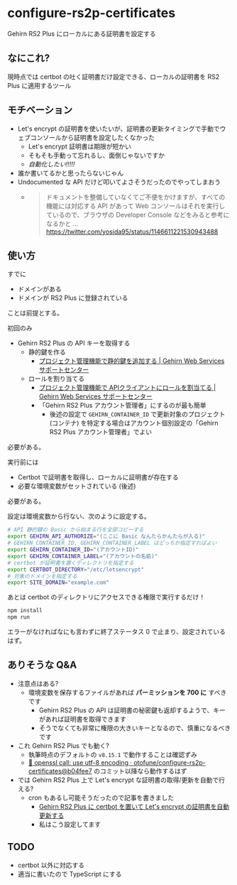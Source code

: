 configure-rs2p-certificates
===
Gehirn RS2 Plus にローカルにある証明書を設定する

なにこれ?
---
現時点では certbot の吐く証明書だけ設定できる、ローカルの証明書を RS2 Plus に適用するツール

モチベーション
---
- Let's encrypt の証明書を使いたいが、証明書の更新タイミングで手動でウェブコンソールから証明書を設定したくなかった
    * Let's encrypt 証明書は期限が短かい
    * そもそも手動って忘れるし、面倒じゃないですか
    * *自動化したい!!!!!*
- 誰か書いてるかと思ったらないじゃん
- Undocumented な API だけど叩いてよさそうだったのでやってしまおう
    * > ドキュメントを整備していなくてご不便をかけますが、すべての機能には対応する API があって Web コンソールはそれを実行しているので、ブラウザの Developer Console などをみると参考になるかと …
      > https://twitter.com/yosida95/status/1146611221530943488

使い方
---

すでに

- ドメインがある
- ドメインが RS2 Plus に登録されている

ことは前提とする。

初回のみ

- Gehirn RS2 Plus の API キーを取得する
  + 静的鍵を作る
    * [プロジェクト管理機能で静的鍵を追加する \| Gehirn Web Services サポートセンター](https://support.gehirn.jp/manual/project/add-statickey/)
  + ロールを割り当てる
    * [プロジェクト管理機能で APIクライアントにロールを割当てる \| Gehirn Web Services サポートセンター](https://support.gehirn.jp/manual/project/apply-role-to-apikey/)
    * 「Gehirn RS2 Plus アカウント管理者」にするのが最も簡単
        - 後述の設定で `GEHIRN_CONTAINER_ID` で更新対象のプロジェクト (コンテナ) を特定する場合はアカウント個別設定の「Gehirn RS2 Plus アカウント管理者」でよい

必要がある。

実行前には

- Certbot で証明書を取得し、ローカルに証明書が存在する
- 必要な環境変数がセットされている (後述)

必要がある。

設定は環境変数から行ない、次のように設定する。

```sh
# API 静的鍵の Basic から始まる行を全部コピーする
export GEHIRN_API_AUTHORIZE="(ここに Basic なんたらかんたらが入る)"
# GEHIRN_CONTAINER_ID, GEHIRN_CONTAINER_LABEL はどっちか指定すればよい
export GEHIRN_CONTAINER_ID="(アカウントID)"
export GEHIRN_CONTAINER_LABEL="(アカウントの名前)"
# certbot が証明書を置くディレクトリを指定する
export CERTBOT_DIRECTORY="/etc/letsencrypt"
# 対象のドメインを指定する
export SITE_DOMAIN="example.com"
```

あとは certbot のディレクトリにアクセスできる権限で実行するだけ！

```sh
npm install
npm run
```

エラーがなければなにも言わずに終了ステータス 0 で止まり、設定されているはず。

ありそうな Q&A
---
- 注意点はある?
  + 環境変数を保存するファイルがあれば **パーミッションを 700 に** すべきです
    * Gehirn RS2 Plus の API は証明書の秘密鍵も返却するようで、キーがあれば証明書を取得できます
    * そうでなくても非常に権限の大きいキーとなるので、慎重になるべきです
- これ Gehirn RS2 Plus でも動く?
  + 執筆時点のデフォルトの `v8.15.1` で動作することは確認ずみ
  + [:bamboo: openssl call: use utf-8 encoding · otofune/configure-rs2p-certificates@b04fee7](https://github.com/otofune/configure-rs2p-certificates/commit/b04fee74caa29128ce8aded3eaba2af2cf595b8a) のコミット以降なら動作するはず
- では Gehirn RS2 Plus 上で Let's encrypt な証明書の取得/更新を自動で行える?
  + cron もあるし可能そうだったので記事を書きました
    * [Gehirn RS2 Plus に certbot を置いて Let's encrypt の証明書を自動更新する](./docs/rs2plus_certbot_autorenew.md)
    * 私はこう設定してます

TODO
---
- certbot 以外に対応する
- 適当に書いたので TypeScript にする
